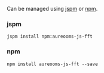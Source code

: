 Can be managed using
[jspm](http://jspm.io)
or [npm](https://github.com/npm/npm).

### jspm
```terminal
jspm install npm:aureooms-js-fft
```

### npm
```terminal
npm install aureooms-js-fft --save
```
